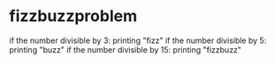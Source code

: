 # fizzbuzzproblem

if the number divisible by 3:
printing "fizz"
if the number divisible by 5:
printing "buzz"
if the number divisible by 15:
printing "fizzbuzz"
